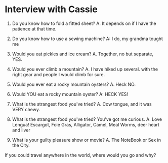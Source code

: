 # Interview with Cassie

1. Do you know how to fold a fitted sheet?
A. It depends on if I have the patience at that time.

2. Do you know how to use a sewing machine?
A: I do, my grandma tought me 

3. Would you eat pickles and ice cream?
A. Together, no but separate, YES. 

4. Would you ever climb a mountain?
A. I have hiked up several. with the right gear and people I would climb for sure.

5. Would you ever eat a rocky mountain oysters?
A. Heck NO. 

6. Would YOU eat a rocky mountain oyster?
A: HECK YES!

7. What is the strangest food you've tried?
A. Cow tongue, and it was VERY chewy.

8. What is the strangest food you've tried? You've got me curious.
A. Love Lengua! Escargot, Foie Gras, Alligator, Camel, Meal Worms, deer heart and liver 

9. What is your guilty pleasure show or movie?
A. The NoteBook or Sex in the City.

If you could travel anywhere in the world, where would you go and why?
